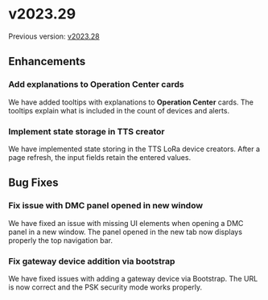 # v2023.29

Previous version: [v2023.28](v2023.28.md)

## Enhancements

### Add explanations to Operation Center cards
We have added tooltips with explanations to **Operation Center** cards. The tooltips explain what is included in the count of devices and alerts.

### Implement state storage in TTS creator
We have implemented state storing in the TTS LoRa device creators. After a page refresh, the input fields retain the entered values. 

## Bug Fixes

### Fix issue with DMC panel opened in new window
We have fixed an issue with missing UI elements when opening a DMC panel in a new window. The panel opened in the new tab now displays properly the top navigation bar. 

### Fix gateway device addition via bootstrap
We have fixed issues with adding a gateway device via Bootstrap. The URL is now correct and the PSK security mode works properly.
